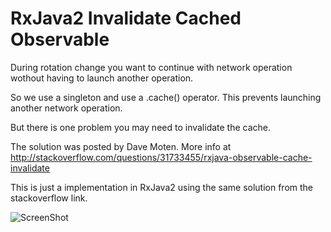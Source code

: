 # RxJava2 Invalidate Cached Observable


During rotation change you want to continue with network operation wothout having to launch another operation.

So we use a singleton and use a .cache() operator. This prevents launching another network operation.

But there is one problem you may need to invalidate the cache.

The solution was posted by Dave Moten. More info at http://stackoverflow.com/questions/31733455/rxjava-observable-cache-invalidate

This is just a implementation in RxJava2 using the same solution from the stackoverflow link.

![ScreenShot](https://github.com/raghunandankavi2010/SamplesAndroid/blob/master/RxJava2InvalidateCache/device-2017-05-14-230724.png)

